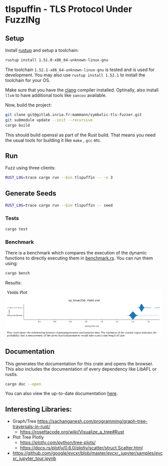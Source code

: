 # tlspuffin - TLS Protocol Under FuzzINg

## Setup

Install [rustup](https://rustup.rs/) and setup a toolchain:

```bash
rustup install 1.51.0-x86_64-unknown-linux-gnu
```

The toolchain `1.52.1-x86_64-unknown-linux-gnu` is tested and is used for development. You may also
use `rustup install 1.52.1` to install the toolchain for your OS.

Make sure that you have the [clang](https://clang.llvm.org/) compiler installed. Optinally, also install `llvm` to have additional tools like `sancov` available.

Now, build the project:

```bash
git clone git@gitlab.inria.fr:mammann/symbolic-tls-fuzzer.git
git submodule update --init --recursive
cargo build
```

This should build openssl as part of the Rust build. That means you need the usual tools for building it like `make`
, `gcc` etc.

## Run

Fuzz using three clients:

```bash
RUST_LOG=trace cargo run --bin tlspuffin -- -n 3
```

## Generate Seeds

```bash
RUST_LOG=trace cargo run --bin tlspuffin -- seed
```

### Tests

```bash
cargo test
```

### Benchmark

There is a benchmark which compares the execution of the dynamic functions to directly executing them
in [benchmark.rs](benches/benchmark.rs). You can run them using:

```bash
cargo bench
```

Results:

![](docs/benchmark_dynamic.png)

## Documentation

This generates the documentation for this crate and opens the browser. This also includes the documentation of every
dependency like LibAFL or rustls.

```bash
cargo doc --open
```

You can also view the up-to-date documentation [here](https://mammann.gitlabpages.inria.fr/tlspuffin/tlspuffin/).

## Interesting Libraries:

* Graph/Tree https://sachanganesh.com/programming/graph-tree-traversals-in-rust/
    * https://rosettacode.org/wiki/Visualize_a_tree#Rust
* Plot Tree Plotly
    * https://plotly.com/python/tree-plots/
    * https://docs.rs/plotly/0.6.0/plotly/scatter/struct.Scatter.html
* https://github.com/google/evcxr/blob/master/evcxr_jupyter/samples/evcxr_jupyter_tour.ipynb
